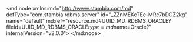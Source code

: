 <?xml version="1.0" encoding="UTF-8"?>
<md:node xmlns:md="http://www.stambia.com/md" defType="com.stambia.rdbms.server" id="_ZZnMEKcTEe-MRc7bDGZ2kg" name="default" md:ref="resource.md#UUID_MD_RDBMS_ORACLE?fileId=UUID_MD_RDBMS_ORACLE$type=md$name=Oracle?" internalVersion="v2.0.0">
  <attribute defType="com.stambia.rdbms.server.module" id="_ZZw9PqcTEe-MRc7bDGZ2kg" value="Oracle"/>
  <attribute defType="com.stambia.rdbms.server.user" id="_xljLoKcTEe-MRc7bDGZ2kg" value="CSG2_ORA9"/>
  <attribute defType="com.stambia.rdbms.server.driver" id="_xlln4KcTEe-MRc7bDGZ2kg" value="oracle.jdbc.OracleDriver"/>
  <attribute defType="com.stambia.rdbms.server.designerAutoCommit" id="_xlln4acTEe-MRc7bDGZ2kg" value="true"/>
  <attribute defType="com.stambia.rdbms.server.password" id="_xlmO8KcTEe-MRc7bDGZ2kg" value="CC91B92AF1C0218FFEDC45BF265B9571"/>
  <attribute defType="com.stambia.rdbms.server.url" id="_xlmO8acTEe-MRc7bDGZ2kg" value="jdbc:oracle:thin:@//195.83.93.26:1521/SIAD_PDB2"/>
  <node defType="com.stambia.rdbms.schema" id="_Zeed8KcTEe-MRc7bDGZ2kg" name="CSG2_ORA9">
    <attribute defType="com.stambia.rdbms.schema.name" id="_Zgw88KcTEe-MRc7bDGZ2kg" value="CSG2_ORA9"/>
    <attribute defType="com.stambia.rdbms.schema.rejectMask" id="_ZgyyIKcTEe-MRc7bDGZ2kg" value="R_[targetName]"/>
    <attribute defType="com.stambia.rdbms.schema.loadMask" id="_Zg2cgKcTEe-MRc7bDGZ2kg" value="L[number]_[targetName]"/>
    <attribute defType="com.stambia.rdbms.schema.integrationMask" id="_Zg3DkKcTEe-MRc7bDGZ2kg" value="I_[targetName]"/>
    <attribute defType="com.stambia.rdbms.schema.linkedServer" id="_rg1QIKcTEe-MRc7bDGZ2kg" value=""/>
    <node defType="com.stambia.rdbms.datastore" id="_xloEzKcTEe-MRc7bDGZ2kg" name="ARTICLE_EXP">
      <attribute defType="com.stambia.rdbms.datastore.name" id="_xloEzacTEe-MRc7bDGZ2kg" value="ARTICLE_EXP"/>
      <attribute defType="com.stambia.rdbms.datastore.type" id="_xloEzqcTEe-MRc7bDGZ2kg" value="TABLE"/>
      <node defType="com.stambia.rdbms.column" id="_xloEz6cTEe-MRc7bDGZ2kg" name="COD_MRQ" position="1">
        <attribute defType="com.stambia.rdbms.column.name" id="_xloE0KcTEe-MRc7bDGZ2kg" value="COD_MRQ"/>
        <attribute defType="com.stambia.rdbms.column.nullable" id="_xloE0acTEe-MRc7bDGZ2kg" value="1"/>
        <attribute defType="com.stambia.rdbms.column.charByte" id="_xloE0qcTEe-MRc7bDGZ2kg" value="BYTE"/>
        <attribute defType="com.stambia.rdbms.column.type" id="_xloE06cTEe-MRc7bDGZ2kg" value="VARCHAR2"/>
        <attribute defType="com.stambia.rdbms.column.size" id="_xloE1KcTEe-MRc7bDGZ2kg" value="3"/>
      </node>
      <node defType="com.stambia.rdbms.column" id="_xloE1acTEe-MRc7bDGZ2kg" name="LIB_MRQ" position="2">
        <attribute defType="com.stambia.rdbms.column.name" id="_xloE1qcTEe-MRc7bDGZ2kg" value="LIB_MRQ"/>
        <attribute defType="com.stambia.rdbms.column.nullable" id="_xloE16cTEe-MRc7bDGZ2kg" value="1"/>
        <attribute defType="com.stambia.rdbms.column.charByte" id="_xloE2KcTEe-MRc7bDGZ2kg" value="BYTE"/>
        <attribute defType="com.stambia.rdbms.column.type" id="_xloE2acTEe-MRc7bDGZ2kg" value="VARCHAR2"/>
        <attribute defType="com.stambia.rdbms.column.size" id="_xloE2qcTEe-MRc7bDGZ2kg" value="26"/>
      </node>
      <node defType="com.stambia.rdbms.column" id="_xloE26cTEe-MRc7bDGZ2kg" name="COD_ART" position="3">
        <attribute defType="com.stambia.rdbms.column.name" id="_xloE3KcTEe-MRc7bDGZ2kg" value="COD_ART"/>
        <attribute defType="com.stambia.rdbms.column.nullable" id="_xloE3acTEe-MRc7bDGZ2kg" value="1"/>
        <attribute defType="com.stambia.rdbms.column.charByte" id="_xloE3qcTEe-MRc7bDGZ2kg" value="BYTE"/>
        <attribute defType="com.stambia.rdbms.column.type" id="_xloE36cTEe-MRc7bDGZ2kg" value="FLOAT"/>
        <attribute defType="com.stambia.rdbms.column.size" id="_xloE4KcTEe-MRc7bDGZ2kg" value="126"/>
      </node>
      <node defType="com.stambia.rdbms.column" id="_xloE4acTEe-MRc7bDGZ2kg" name="LIB_PRD" position="4">
        <attribute defType="com.stambia.rdbms.column.name" id="_xloE4qcTEe-MRc7bDGZ2kg" value="LIB_PRD"/>
        <attribute defType="com.stambia.rdbms.column.nullable" id="_xloE46cTEe-MRc7bDGZ2kg" value="1"/>
        <attribute defType="com.stambia.rdbms.column.charByte" id="_xloE5KcTEe-MRc7bDGZ2kg" value="BYTE"/>
        <attribute defType="com.stambia.rdbms.column.type" id="_xloE5acTEe-MRc7bDGZ2kg" value="VARCHAR2"/>
        <attribute defType="com.stambia.rdbms.column.size" id="_xloE5qcTEe-MRc7bDGZ2kg" value="40"/>
      </node>
      <node defType="com.stambia.rdbms.column" id="_xloE56cTEe-MRc7bDGZ2kg" name="LIB_COL" position="5">
        <attribute defType="com.stambia.rdbms.column.name" id="_xloE6KcTEe-MRc7bDGZ2kg" value="LIB_COL"/>
        <attribute defType="com.stambia.rdbms.column.nullable" id="_xloE6acTEe-MRc7bDGZ2kg" value="1"/>
        <attribute defType="com.stambia.rdbms.column.charByte" id="_xloE6qcTEe-MRc7bDGZ2kg" value="BYTE"/>
        <attribute defType="com.stambia.rdbms.column.type" id="_xloE66cTEe-MRc7bDGZ2kg" value="VARCHAR2"/>
        <attribute defType="com.stambia.rdbms.column.size" id="_xloE7KcTEe-MRc7bDGZ2kg" value="21"/>
      </node>
      <node defType="com.stambia.rdbms.column" id="_xloE7acTEe-MRc7bDGZ2kg" name="LIB_TAI" position="6">
        <attribute defType="com.stambia.rdbms.column.name" id="_xloE7qcTEe-MRc7bDGZ2kg" value="LIB_TAI"/>
        <attribute defType="com.stambia.rdbms.column.nullable" id="_xloE76cTEe-MRc7bDGZ2kg" value="1"/>
        <attribute defType="com.stambia.rdbms.column.charByte" id="_xloE8KcTEe-MRc7bDGZ2kg" value="BYTE"/>
        <attribute defType="com.stambia.rdbms.column.type" id="_xloE8acTEe-MRc7bDGZ2kg" value="VARCHAR2"/>
        <attribute defType="com.stambia.rdbms.column.size" id="_xloE8qcTEe-MRc7bDGZ2kg" value="9"/>
      </node>
      <node defType="com.stambia.rdbms.column" id="_xloE86cTEe-MRc7bDGZ2kg" name="FAM" position="7">
        <attribute defType="com.stambia.rdbms.column.name" id="_xloE9KcTEe-MRc7bDGZ2kg" value="FAM"/>
        <attribute defType="com.stambia.rdbms.column.nullable" id="_xloE9acTEe-MRc7bDGZ2kg" value="1"/>
        <attribute defType="com.stambia.rdbms.column.charByte" id="_xloE9qcTEe-MRc7bDGZ2kg" value="BYTE"/>
        <attribute defType="com.stambia.rdbms.column.type" id="_xloE96cTEe-MRc7bDGZ2kg" value="VARCHAR2"/>
        <attribute defType="com.stambia.rdbms.column.size" id="_xloE-KcTEe-MRc7bDGZ2kg" value="25"/>
      </node>
      <node defType="com.stambia.rdbms.column" id="_xloE-acTEe-MRc7bDGZ2kg" name="SS_FAM" position="8">
        <attribute defType="com.stambia.rdbms.column.name" id="_xloE-qcTEe-MRc7bDGZ2kg" value="SS_FAM"/>
        <attribute defType="com.stambia.rdbms.column.nullable" id="_xloE-6cTEe-MRc7bDGZ2kg" value="1"/>
        <attribute defType="com.stambia.rdbms.column.charByte" id="_xloE_KcTEe-MRc7bDGZ2kg" value="BYTE"/>
        <attribute defType="com.stambia.rdbms.column.type" id="_xloE_acTEe-MRc7bDGZ2kg" value="VARCHAR2"/>
        <attribute defType="com.stambia.rdbms.column.size" id="_xloE_qcTEe-MRc7bDGZ2kg" value="30"/>
      </node>
      <node defType="com.stambia.rdbms.column" id="_xloE_6cTEe-MRc7bDGZ2kg" name="PRX_VEN" position="9">
        <attribute defType="com.stambia.rdbms.column.name" id="_xloFAKcTEe-MRc7bDGZ2kg" value="PRX_VEN"/>
        <attribute defType="com.stambia.rdbms.column.nullable" id="_xloFAacTEe-MRc7bDGZ2kg" value="1"/>
        <attribute defType="com.stambia.rdbms.column.charByte" id="_xloFAqcTEe-MRc7bDGZ2kg" value="BYTE"/>
        <attribute defType="com.stambia.rdbms.column.type" id="_xloFA6cTEe-MRc7bDGZ2kg" value="FLOAT"/>
        <attribute defType="com.stambia.rdbms.column.size" id="_xloFBKcTEe-MRc7bDGZ2kg" value="126"/>
      </node>
      <node defType="com.stambia.rdbms.column" id="_xloFBacTEe-MRc7bDGZ2kg" name="LIB_GEN" position="10">
        <attribute defType="com.stambia.rdbms.column.name" id="_xloFBqcTEe-MRc7bDGZ2kg" value="LIB_GEN"/>
        <attribute defType="com.stambia.rdbms.column.nullable" id="_xloFB6cTEe-MRc7bDGZ2kg" value="1"/>
        <attribute defType="com.stambia.rdbms.column.charByte" id="_xloFCKcTEe-MRc7bDGZ2kg" value="BYTE"/>
        <attribute defType="com.stambia.rdbms.column.type" id="_xloFCacTEe-MRc7bDGZ2kg" value="VARCHAR2"/>
        <attribute defType="com.stambia.rdbms.column.size" id="_xloFCqcTEe-MRc7bDGZ2kg" value="6"/>
      </node>
      <node defType="com.stambia.rdbms.column" id="_xloFC6cTEe-MRc7bDGZ2kg" name="CIB_TRN_AGE" position="11">
        <attribute defType="com.stambia.rdbms.column.name" id="_xloFDKcTEe-MRc7bDGZ2kg" value="CIB_TRN_AGE"/>
        <attribute defType="com.stambia.rdbms.column.nullable" id="_xloFDacTEe-MRc7bDGZ2kg" value="1"/>
        <attribute defType="com.stambia.rdbms.column.charByte" id="_xloFDqcTEe-MRc7bDGZ2kg" value="BYTE"/>
        <attribute defType="com.stambia.rdbms.column.type" id="_xloFD6cTEe-MRc7bDGZ2kg" value="VARCHAR2"/>
        <attribute defType="com.stambia.rdbms.column.size" id="_xloFEKcTEe-MRc7bDGZ2kg" value="11"/>
      </node>
      <node defType="com.stambia.rdbms.column" id="_xloFEacTEe-MRc7bDGZ2kg" name="COD_CAT" position="12">
        <attribute defType="com.stambia.rdbms.column.name" id="_xloFEqcTEe-MRc7bDGZ2kg" value="COD_CAT"/>
        <attribute defType="com.stambia.rdbms.column.nullable" id="_xloFE6cTEe-MRc7bDGZ2kg" value="1"/>
        <attribute defType="com.stambia.rdbms.column.charByte" id="_xloFFKcTEe-MRc7bDGZ2kg" value="BYTE"/>
        <attribute defType="com.stambia.rdbms.column.type" id="_xloFFacTEe-MRc7bDGZ2kg" value="VARCHAR2"/>
        <attribute defType="com.stambia.rdbms.column.size" id="_xloFFqcTEe-MRc7bDGZ2kg" value="3"/>
      </node>
      <node defType="com.stambia.rdbms.column" id="_xloFF6cTEe-MRc7bDGZ2kg" name="LIB_CAT" position="13">
        <attribute defType="com.stambia.rdbms.column.name" id="_xloFGKcTEe-MRc7bDGZ2kg" value="LIB_CAT"/>
        <attribute defType="com.stambia.rdbms.column.nullable" id="_xloFGacTEe-MRc7bDGZ2kg" value="1"/>
        <attribute defType="com.stambia.rdbms.column.charByte" id="_xloFGqcTEe-MRc7bDGZ2kg" value="BYTE"/>
        <attribute defType="com.stambia.rdbms.column.type" id="_xloFG6cTEe-MRc7bDGZ2kg" value="VARCHAR2"/>
        <attribute defType="com.stambia.rdbms.column.size" id="_xloFHKcTEe-MRc7bDGZ2kg" value="16"/>
      </node>
    </node>
    <node defType="com.stambia.rdbms.datastore" id="_xlndGKcTEe-MRc7bDGZ2kg" name="TICKET_EXP">
      <attribute defType="com.stambia.rdbms.datastore.name" id="_xlndGacTEe-MRc7bDGZ2kg" value="TICKET_EXP"/>
      <attribute defType="com.stambia.rdbms.datastore.type" id="_xlndGqcTEe-MRc7bDGZ2kg" value="TABLE"/>
      <node defType="com.stambia.rdbms.column" id="_xlndG6cTEe-MRc7bDGZ2kg" name="COD_ENS" position="1">
        <attribute defType="com.stambia.rdbms.column.name" id="_xlndHKcTEe-MRc7bDGZ2kg" value="COD_ENS"/>
        <attribute defType="com.stambia.rdbms.column.nullable" id="_xlndHacTEe-MRc7bDGZ2kg" value="1"/>
        <attribute defType="com.stambia.rdbms.column.charByte" id="_xlndHqcTEe-MRc7bDGZ2kg" value="BYTE"/>
        <attribute defType="com.stambia.rdbms.column.type" id="_xlndH6cTEe-MRc7bDGZ2kg" value="VARCHAR2"/>
        <attribute defType="com.stambia.rdbms.column.size" id="_xlndIKcTEe-MRc7bDGZ2kg" value="3"/>
      </node>
      <node defType="com.stambia.rdbms.column" id="_xlndIacTEe-MRc7bDGZ2kg" name="LIB_ENS" position="2">
        <attribute defType="com.stambia.rdbms.column.name" id="_xlndIqcTEe-MRc7bDGZ2kg" value="LIB_ENS"/>
        <attribute defType="com.stambia.rdbms.column.nullable" id="_xlndI6cTEe-MRc7bDGZ2kg" value="1"/>
        <attribute defType="com.stambia.rdbms.column.charByte" id="_xlndJKcTEe-MRc7bDGZ2kg" value="BYTE"/>
        <attribute defType="com.stambia.rdbms.column.type" id="_xlndJacTEe-MRc7bDGZ2kg" value="VARCHAR2"/>
        <attribute defType="com.stambia.rdbms.column.size" id="_xlndJqcTEe-MRc7bDGZ2kg" value="6"/>
      </node>
      <node defType="com.stambia.rdbms.column" id="_xlndJ6cTEe-MRc7bDGZ2kg" name="LIB_MAG" position="3">
        <attribute defType="com.stambia.rdbms.column.name" id="_xlndKKcTEe-MRc7bDGZ2kg" value="LIB_MAG"/>
        <attribute defType="com.stambia.rdbms.column.nullable" id="_xlndKacTEe-MRc7bDGZ2kg" value="1"/>
        <attribute defType="com.stambia.rdbms.column.charByte" id="_xlndKqcTEe-MRc7bDGZ2kg" value="BYTE"/>
        <attribute defType="com.stambia.rdbms.column.type" id="_xlndK6cTEe-MRc7bDGZ2kg" value="VARCHAR2"/>
        <attribute defType="com.stambia.rdbms.column.size" id="_xlndLKcTEe-MRc7bDGZ2kg" value="25"/>
      </node>
      <node defType="com.stambia.rdbms.column" id="_xlndLacTEe-MRc7bDGZ2kg" name="COD_ART" position="4">
        <attribute defType="com.stambia.rdbms.column.name" id="_xlndLqcTEe-MRc7bDGZ2kg" value="COD_ART"/>
        <attribute defType="com.stambia.rdbms.column.nullable" id="_xlndL6cTEe-MRc7bDGZ2kg" value="1"/>
        <attribute defType="com.stambia.rdbms.column.charByte" id="_xlndMKcTEe-MRc7bDGZ2kg" value="BYTE"/>
        <attribute defType="com.stambia.rdbms.column.type" id="_xlndMacTEe-MRc7bDGZ2kg" value="FLOAT"/>
        <attribute defType="com.stambia.rdbms.column.size" id="_xlndMqcTEe-MRc7bDGZ2kg" value="126"/>
      </node>
      <node defType="com.stambia.rdbms.column" id="_xlndM6cTEe-MRc7bDGZ2kg" name="DAT_HEU_TIC" position="5">
        <attribute defType="com.stambia.rdbms.column.name" id="_xlndNKcTEe-MRc7bDGZ2kg" value="DAT_HEU_TIC"/>
        <attribute defType="com.stambia.rdbms.column.nullable" id="_xloEIKcTEe-MRc7bDGZ2kg" value="1"/>
        <attribute defType="com.stambia.rdbms.column.charByte" id="_xloEIacTEe-MRc7bDGZ2kg" value="BYTE"/>
        <attribute defType="com.stambia.rdbms.column.type" id="_xloEIqcTEe-MRc7bDGZ2kg" value="VARCHAR2"/>
        <attribute defType="com.stambia.rdbms.column.size" id="_xloEI6cTEe-MRc7bDGZ2kg" value="19"/>
      </node>
      <node defType="com.stambia.rdbms.column" id="_xloEJKcTEe-MRc7bDGZ2kg" name="NUM_TIC" position="6">
        <attribute defType="com.stambia.rdbms.column.name" id="_xloEJacTEe-MRc7bDGZ2kg" value="NUM_TIC"/>
        <attribute defType="com.stambia.rdbms.column.nullable" id="_xloEJqcTEe-MRc7bDGZ2kg" value="1"/>
        <attribute defType="com.stambia.rdbms.column.charByte" id="_xloEJ6cTEe-MRc7bDGZ2kg" value="BYTE"/>
        <attribute defType="com.stambia.rdbms.column.type" id="_xloEKKcTEe-MRc7bDGZ2kg" value="FLOAT"/>
        <attribute defType="com.stambia.rdbms.column.size" id="_xloEKacTEe-MRc7bDGZ2kg" value="126"/>
      </node>
      <node defType="com.stambia.rdbms.column" id="_xloEKqcTEe-MRc7bDGZ2kg" name="NUM_TIC_LIG" position="7">
        <attribute defType="com.stambia.rdbms.column.name" id="_xloEK6cTEe-MRc7bDGZ2kg" value="NUM_TIC_LIG"/>
        <attribute defType="com.stambia.rdbms.column.nullable" id="_xloELKcTEe-MRc7bDGZ2kg" value="1"/>
        <attribute defType="com.stambia.rdbms.column.charByte" id="_xloELacTEe-MRc7bDGZ2kg" value="BYTE"/>
        <attribute defType="com.stambia.rdbms.column.type" id="_xloELqcTEe-MRc7bDGZ2kg" value="FLOAT"/>
        <attribute defType="com.stambia.rdbms.column.size" id="_xloEL6cTEe-MRc7bDGZ2kg" value="126"/>
      </node>
      <node defType="com.stambia.rdbms.column" id="_xloEMKcTEe-MRc7bDGZ2kg" name="COD_CAI" position="8">
        <attribute defType="com.stambia.rdbms.column.name" id="_xloEMacTEe-MRc7bDGZ2kg" value="COD_CAI"/>
        <attribute defType="com.stambia.rdbms.column.nullable" id="_xloEMqcTEe-MRc7bDGZ2kg" value="1"/>
        <attribute defType="com.stambia.rdbms.column.charByte" id="_xloEM6cTEe-MRc7bDGZ2kg" value="BYTE"/>
        <attribute defType="com.stambia.rdbms.column.type" id="_xloENKcTEe-MRc7bDGZ2kg" value="FLOAT"/>
        <attribute defType="com.stambia.rdbms.column.size" id="_xloENacTEe-MRc7bDGZ2kg" value="126"/>
      </node>
      <node defType="com.stambia.rdbms.column" id="_xloENqcTEe-MRc7bDGZ2kg" name="COD_VEN" position="9">
        <attribute defType="com.stambia.rdbms.column.name" id="_xloEN6cTEe-MRc7bDGZ2kg" value="COD_VEN"/>
        <attribute defType="com.stambia.rdbms.column.nullable" id="_xloEOKcTEe-MRc7bDGZ2kg" value="1"/>
        <attribute defType="com.stambia.rdbms.column.charByte" id="_xloEOacTEe-MRc7bDGZ2kg" value="BYTE"/>
        <attribute defType="com.stambia.rdbms.column.type" id="_xloEOqcTEe-MRc7bDGZ2kg" value="VARCHAR2"/>
        <attribute defType="com.stambia.rdbms.column.size" id="_xloEO6cTEe-MRc7bDGZ2kg" value="6"/>
      </node>
      <node defType="com.stambia.rdbms.column" id="_xloEPKcTEe-MRc7bDGZ2kg" name="QTE" position="10">
        <attribute defType="com.stambia.rdbms.column.name" id="_xloEPacTEe-MRc7bDGZ2kg" value="QTE"/>
        <attribute defType="com.stambia.rdbms.column.nullable" id="_xloEPqcTEe-MRc7bDGZ2kg" value="1"/>
        <attribute defType="com.stambia.rdbms.column.charByte" id="_xloEP6cTEe-MRc7bDGZ2kg" value="BYTE"/>
        <attribute defType="com.stambia.rdbms.column.type" id="_xloEQKcTEe-MRc7bDGZ2kg" value="FLOAT"/>
        <attribute defType="com.stambia.rdbms.column.size" id="_xloEQacTEe-MRc7bDGZ2kg" value="126"/>
      </node>
      <node defType="com.stambia.rdbms.column" id="_xloEQqcTEe-MRc7bDGZ2kg" name="MNT_BRU" position="11">
        <attribute defType="com.stambia.rdbms.column.name" id="_xloEQ6cTEe-MRc7bDGZ2kg" value="MNT_BRU"/>
        <attribute defType="com.stambia.rdbms.column.nullable" id="_xloERKcTEe-MRc7bDGZ2kg" value="1"/>
        <attribute defType="com.stambia.rdbms.column.charByte" id="_xloERacTEe-MRc7bDGZ2kg" value="BYTE"/>
        <attribute defType="com.stambia.rdbms.column.type" id="_xloERqcTEe-MRc7bDGZ2kg" value="FLOAT"/>
        <attribute defType="com.stambia.rdbms.column.size" id="_xloER6cTEe-MRc7bDGZ2kg" value="126"/>
      </node>
      <node defType="com.stambia.rdbms.column" id="_xloESKcTEe-MRc7bDGZ2kg" name="MNT_TTC" position="12">
        <attribute defType="com.stambia.rdbms.column.name" id="_xloESacTEe-MRc7bDGZ2kg" value="MNT_TTC"/>
        <attribute defType="com.stambia.rdbms.column.nullable" id="_xloESqcTEe-MRc7bDGZ2kg" value="1"/>
        <attribute defType="com.stambia.rdbms.column.charByte" id="_xloES6cTEe-MRc7bDGZ2kg" value="BYTE"/>
        <attribute defType="com.stambia.rdbms.column.type" id="_xloETKcTEe-MRc7bDGZ2kg" value="FLOAT"/>
        <attribute defType="com.stambia.rdbms.column.size" id="_xloETacTEe-MRc7bDGZ2kg" value="126"/>
      </node>
      <node defType="com.stambia.rdbms.column" id="_xloETqcTEe-MRc7bDGZ2kg" name="COD_DEV" position="13">
        <attribute defType="com.stambia.rdbms.column.name" id="_xloET6cTEe-MRc7bDGZ2kg" value="COD_DEV"/>
        <attribute defType="com.stambia.rdbms.column.nullable" id="_xloEUKcTEe-MRc7bDGZ2kg" value="1"/>
        <attribute defType="com.stambia.rdbms.column.charByte" id="_xloEUacTEe-MRc7bDGZ2kg" value="BYTE"/>
        <attribute defType="com.stambia.rdbms.column.type" id="_xloEUqcTEe-MRc7bDGZ2kg" value="VARCHAR2"/>
        <attribute defType="com.stambia.rdbms.column.size" id="_xloEU6cTEe-MRc7bDGZ2kg" value="3"/>
      </node>
      <node defType="com.stambia.rdbms.column" id="_xloEVKcTEe-MRc7bDGZ2kg" name="TX_TVA" position="14">
        <attribute defType="com.stambia.rdbms.column.name" id="_xloEVacTEe-MRc7bDGZ2kg" value="TX_TVA"/>
        <attribute defType="com.stambia.rdbms.column.nullable" id="_xloEVqcTEe-MRc7bDGZ2kg" value="1"/>
        <attribute defType="com.stambia.rdbms.column.charByte" id="_xloEV6cTEe-MRc7bDGZ2kg" value="BYTE"/>
        <attribute defType="com.stambia.rdbms.column.type" id="_xloEWKcTEe-MRc7bDGZ2kg" value="FLOAT"/>
        <attribute defType="com.stambia.rdbms.column.size" id="_xloEWacTEe-MRc7bDGZ2kg" value="126"/>
      </node>
      <node defType="com.stambia.rdbms.column" id="_xloEWqcTEe-MRc7bDGZ2kg" name="REM_LIN" position="15">
        <attribute defType="com.stambia.rdbms.column.name" id="_xloEW6cTEe-MRc7bDGZ2kg" value="REM_LIN"/>
        <attribute defType="com.stambia.rdbms.column.nullable" id="_xloEXKcTEe-MRc7bDGZ2kg" value="1"/>
        <attribute defType="com.stambia.rdbms.column.charByte" id="_xloEXacTEe-MRc7bDGZ2kg" value="BYTE"/>
        <attribute defType="com.stambia.rdbms.column.type" id="_xloEXqcTEe-MRc7bDGZ2kg" value="FLOAT"/>
        <attribute defType="com.stambia.rdbms.column.size" id="_xloEX6cTEe-MRc7bDGZ2kg" value="126"/>
      </node>
      <node defType="com.stambia.rdbms.column" id="_xloEYKcTEe-MRc7bDGZ2kg" name="REM_TIC" position="16">
        <attribute defType="com.stambia.rdbms.column.name" id="_xloEYacTEe-MRc7bDGZ2kg" value="REM_TIC"/>
        <attribute defType="com.stambia.rdbms.column.nullable" id="_xloEYqcTEe-MRc7bDGZ2kg" value="1"/>
        <attribute defType="com.stambia.rdbms.column.charByte" id="_xloEY6cTEe-MRc7bDGZ2kg" value="BYTE"/>
        <attribute defType="com.stambia.rdbms.column.type" id="_xloEZKcTEe-MRc7bDGZ2kg" value="FLOAT"/>
        <attribute defType="com.stambia.rdbms.column.size" id="_xloEZacTEe-MRc7bDGZ2kg" value="126"/>
      </node>
      <node defType="com.stambia.rdbms.column" id="_xloEZqcTEe-MRc7bDGZ2kg" name="TX_DEV" position="17">
        <attribute defType="com.stambia.rdbms.column.name" id="_xloEZ6cTEe-MRc7bDGZ2kg" value="TX_DEV"/>
        <attribute defType="com.stambia.rdbms.column.nullable" id="_xloEaKcTEe-MRc7bDGZ2kg" value="1"/>
        <attribute defType="com.stambia.rdbms.column.charByte" id="_xloEaacTEe-MRc7bDGZ2kg" value="BYTE"/>
        <attribute defType="com.stambia.rdbms.column.type" id="_xloEaqcTEe-MRc7bDGZ2kg" value="FLOAT"/>
        <attribute defType="com.stambia.rdbms.column.size" id="_xloEa6cTEe-MRc7bDGZ2kg" value="126"/>
      </node>
      <node defType="com.stambia.rdbms.column" id="_xloEbKcTEe-MRc7bDGZ2kg" name="COD_PAY" position="18">
        <attribute defType="com.stambia.rdbms.column.name" id="_xloEbacTEe-MRc7bDGZ2kg" value="COD_PAY"/>
        <attribute defType="com.stambia.rdbms.column.nullable" id="_xloEbqcTEe-MRc7bDGZ2kg" value="1"/>
        <attribute defType="com.stambia.rdbms.column.charByte" id="_xloEb6cTEe-MRc7bDGZ2kg" value="BYTE"/>
        <attribute defType="com.stambia.rdbms.column.type" id="_xloEcKcTEe-MRc7bDGZ2kg" value="VARCHAR2"/>
        <attribute defType="com.stambia.rdbms.column.size" id="_xloEcacTEe-MRc7bDGZ2kg" value="2"/>
      </node>
      <node defType="com.stambia.rdbms.column" id="_xloEcqcTEe-MRc7bDGZ2kg" name="LIB_PAY" position="19">
        <attribute defType="com.stambia.rdbms.column.name" id="_xloEc6cTEe-MRc7bDGZ2kg" value="LIB_PAY"/>
        <attribute defType="com.stambia.rdbms.column.nullable" id="_xloEdKcTEe-MRc7bDGZ2kg" value="1"/>
        <attribute defType="com.stambia.rdbms.column.charByte" id="_xloEdacTEe-MRc7bDGZ2kg" value="BYTE"/>
        <attribute defType="com.stambia.rdbms.column.type" id="_xloEdqcTEe-MRc7bDGZ2kg" value="VARCHAR2"/>
        <attribute defType="com.stambia.rdbms.column.size" id="_xloEd6cTEe-MRc7bDGZ2kg" value="8"/>
      </node>
      <node defType="com.stambia.rdbms.column" id="_xloEeKcTEe-MRc7bDGZ2kg" name="ADR1" position="20">
        <attribute defType="com.stambia.rdbms.column.name" id="_xloEeacTEe-MRc7bDGZ2kg" value="ADR1"/>
        <attribute defType="com.stambia.rdbms.column.nullable" id="_xloEeqcTEe-MRc7bDGZ2kg" value="1"/>
        <attribute defType="com.stambia.rdbms.column.charByte" id="_xloEe6cTEe-MRc7bDGZ2kg" value="BYTE"/>
        <attribute defType="com.stambia.rdbms.column.type" id="_xloEfKcTEe-MRc7bDGZ2kg" value="VARCHAR2"/>
        <attribute defType="com.stambia.rdbms.column.size" id="_xloEfacTEe-MRc7bDGZ2kg" value="43"/>
      </node>
      <node defType="com.stambia.rdbms.column" id="_xloEfqcTEe-MRc7bDGZ2kg" name="ADR2" position="21">
        <attribute defType="com.stambia.rdbms.column.name" id="_xloEf6cTEe-MRc7bDGZ2kg" value="ADR2"/>
        <attribute defType="com.stambia.rdbms.column.nullable" id="_xloEgKcTEe-MRc7bDGZ2kg" value="1"/>
        <attribute defType="com.stambia.rdbms.column.charByte" id="_xloEgacTEe-MRc7bDGZ2kg" value="BYTE"/>
        <attribute defType="com.stambia.rdbms.column.type" id="_xloEgqcTEe-MRc7bDGZ2kg" value="VARCHAR2"/>
        <attribute defType="com.stambia.rdbms.column.size" id="_xloEg6cTEe-MRc7bDGZ2kg" value="33"/>
      </node>
      <node defType="com.stambia.rdbms.column" id="_xloEhKcTEe-MRc7bDGZ2kg" name="ADR3" position="22">
        <attribute defType="com.stambia.rdbms.column.name" id="_xloEhacTEe-MRc7bDGZ2kg" value="ADR3"/>
        <attribute defType="com.stambia.rdbms.column.nullable" id="_xloEhqcTEe-MRc7bDGZ2kg" value="1"/>
        <attribute defType="com.stambia.rdbms.column.charByte" id="_xloEh6cTEe-MRc7bDGZ2kg" value="BYTE"/>
        <attribute defType="com.stambia.rdbms.column.type" id="_xloEiKcTEe-MRc7bDGZ2kg" value="VARCHAR2"/>
        <attribute defType="com.stambia.rdbms.column.size" id="_xloEiacTEe-MRc7bDGZ2kg" value="52"/>
      </node>
      <node defType="com.stambia.rdbms.column" id="_xloEiqcTEe-MRc7bDGZ2kg" name="VIL_MAG" position="23">
        <attribute defType="com.stambia.rdbms.column.name" id="_xloEi6cTEe-MRc7bDGZ2kg" value="VIL_MAG"/>
        <attribute defType="com.stambia.rdbms.column.nullable" id="_xloEjKcTEe-MRc7bDGZ2kg" value="1"/>
        <attribute defType="com.stambia.rdbms.column.charByte" id="_xloEjacTEe-MRc7bDGZ2kg" value="BYTE"/>
        <attribute defType="com.stambia.rdbms.column.type" id="_xloEjqcTEe-MRc7bDGZ2kg" value="VARCHAR2"/>
        <attribute defType="com.stambia.rdbms.column.size" id="_xloEj6cTEe-MRc7bDGZ2kg" value="22"/>
      </node>
      <node defType="com.stambia.rdbms.column" id="_xloEkKcTEe-MRc7bDGZ2kg" name="COD_POS" position="24">
        <attribute defType="com.stambia.rdbms.column.name" id="_xloEkacTEe-MRc7bDGZ2kg" value="COD_POS"/>
        <attribute defType="com.stambia.rdbms.column.nullable" id="_xloEkqcTEe-MRc7bDGZ2kg" value="1"/>
        <attribute defType="com.stambia.rdbms.column.charByte" id="_xloEk6cTEe-MRc7bDGZ2kg" value="BYTE"/>
        <attribute defType="com.stambia.rdbms.column.type" id="_xloElKcTEe-MRc7bDGZ2kg" value="FLOAT"/>
        <attribute defType="com.stambia.rdbms.column.size" id="_xloElacTEe-MRc7bDGZ2kg" value="126"/>
      </node>
      <node defType="com.stambia.rdbms.column" id="_xloElqcTEe-MRc7bDGZ2kg" name="DEP_MAG" position="25">
        <attribute defType="com.stambia.rdbms.column.name" id="_xloEl6cTEe-MRc7bDGZ2kg" value="DEP_MAG"/>
        <attribute defType="com.stambia.rdbms.column.nullable" id="_xloEmKcTEe-MRc7bDGZ2kg" value="1"/>
        <attribute defType="com.stambia.rdbms.column.charByte" id="_xloEmacTEe-MRc7bDGZ2kg" value="BYTE"/>
        <attribute defType="com.stambia.rdbms.column.type" id="_xloEmqcTEe-MRc7bDGZ2kg" value="VARCHAR2"/>
        <attribute defType="com.stambia.rdbms.column.size" id="_xloEm6cTEe-MRc7bDGZ2kg" value="20"/>
      </node>
      <node defType="com.stambia.rdbms.column" id="_xloEnKcTEe-MRc7bDGZ2kg" name="REG_MAG" position="26">
        <attribute defType="com.stambia.rdbms.column.name" id="_xloEnacTEe-MRc7bDGZ2kg" value="REG_MAG"/>
        <attribute defType="com.stambia.rdbms.column.nullable" id="_xloEnqcTEe-MRc7bDGZ2kg" value="1"/>
        <attribute defType="com.stambia.rdbms.column.charByte" id="_xloEn6cTEe-MRc7bDGZ2kg" value="BYTE"/>
        <attribute defType="com.stambia.rdbms.column.type" id="_xloEoKcTEe-MRc7bDGZ2kg" value="VARCHAR2"/>
        <attribute defType="com.stambia.rdbms.column.size" id="_xloEoacTEe-MRc7bDGZ2kg" value="26"/>
      </node>
      <node defType="com.stambia.rdbms.column" id="_xloEoqcTEe-MRc7bDGZ2kg" name="TEL" position="27">
        <attribute defType="com.stambia.rdbms.column.name" id="_xloEo6cTEe-MRc7bDGZ2kg" value="TEL"/>
        <attribute defType="com.stambia.rdbms.column.nullable" id="_xloEpKcTEe-MRc7bDGZ2kg" value="1"/>
        <attribute defType="com.stambia.rdbms.column.charByte" id="_xloEpacTEe-MRc7bDGZ2kg" value="BYTE"/>
        <attribute defType="com.stambia.rdbms.column.type" id="_xloEpqcTEe-MRc7bDGZ2kg" value="VARCHAR2"/>
        <attribute defType="com.stambia.rdbms.column.size" id="_xloEp6cTEe-MRc7bDGZ2kg" value="17"/>
      </node>
      <node defType="com.stambia.rdbms.column" id="_xloEqKcTEe-MRc7bDGZ2kg" name="EMAIL" position="28">
        <attribute defType="com.stambia.rdbms.column.name" id="_xloEqacTEe-MRc7bDGZ2kg" value="EMAIL"/>
        <attribute defType="com.stambia.rdbms.column.nullable" id="_xloEqqcTEe-MRc7bDGZ2kg" value="1"/>
        <attribute defType="com.stambia.rdbms.column.charByte" id="_xloEq6cTEe-MRc7bDGZ2kg" value="BYTE"/>
        <attribute defType="com.stambia.rdbms.column.type" id="_xloErKcTEe-MRc7bDGZ2kg" value="VARCHAR2"/>
        <attribute defType="com.stambia.rdbms.column.size" id="_xloEracTEe-MRc7bDGZ2kg" value="31"/>
      </node>
      <node defType="com.stambia.rdbms.column" id="_xloErqcTEe-MRc7bDGZ2kg" name="LNG" position="29">
        <attribute defType="com.stambia.rdbms.column.name" id="_xloEr6cTEe-MRc7bDGZ2kg" value="LNG"/>
        <attribute defType="com.stambia.rdbms.column.nullable" id="_xloEsKcTEe-MRc7bDGZ2kg" value="1"/>
        <attribute defType="com.stambia.rdbms.column.charByte" id="_xloEsacTEe-MRc7bDGZ2kg" value="BYTE"/>
        <attribute defType="com.stambia.rdbms.column.type" id="_xloEsqcTEe-MRc7bDGZ2kg" value="FLOAT"/>
        <attribute defType="com.stambia.rdbms.column.size" id="_xloEs6cTEe-MRc7bDGZ2kg" value="126"/>
      </node>
      <node defType="com.stambia.rdbms.column" id="_xloEtKcTEe-MRc7bDGZ2kg" name="LAT" position="30">
        <attribute defType="com.stambia.rdbms.column.name" id="_xloEtacTEe-MRc7bDGZ2kg" value="LAT"/>
        <attribute defType="com.stambia.rdbms.column.nullable" id="_xloEtqcTEe-MRc7bDGZ2kg" value="1"/>
        <attribute defType="com.stambia.rdbms.column.charByte" id="_xloEt6cTEe-MRc7bDGZ2kg" value="BYTE"/>
        <attribute defType="com.stambia.rdbms.column.type" id="_xloEuKcTEe-MRc7bDGZ2kg" value="FLOAT"/>
        <attribute defType="com.stambia.rdbms.column.size" id="_xloEuacTEe-MRc7bDGZ2kg" value="126"/>
      </node>
      <node defType="com.stambia.rdbms.column" id="_xloEuqcTEe-MRc7bDGZ2kg" name="DAT_OUV" position="31">
        <attribute defType="com.stambia.rdbms.column.name" id="_xloEu6cTEe-MRc7bDGZ2kg" value="DAT_OUV"/>
        <attribute defType="com.stambia.rdbms.column.nullable" id="_xloEvKcTEe-MRc7bDGZ2kg" value="1"/>
        <attribute defType="com.stambia.rdbms.column.charByte" id="_xloEvacTEe-MRc7bDGZ2kg" value="BYTE"/>
        <attribute defType="com.stambia.rdbms.column.type" id="_xloEvqcTEe-MRc7bDGZ2kg" value="VARCHAR2"/>
        <attribute defType="com.stambia.rdbms.column.size" id="_xloEv6cTEe-MRc7bDGZ2kg" value="10"/>
      </node>
      <node defType="com.stambia.rdbms.column" id="_xloEwKcTEe-MRc7bDGZ2kg" name="DAT_FRM" position="32">
        <attribute defType="com.stambia.rdbms.column.name" id="_xloEwacTEe-MRc7bDGZ2kg" value="DAT_FRM"/>
        <attribute defType="com.stambia.rdbms.column.nullable" id="_xloEwqcTEe-MRc7bDGZ2kg" value="1"/>
        <attribute defType="com.stambia.rdbms.column.charByte" id="_xloEw6cTEe-MRc7bDGZ2kg" value="BYTE"/>
        <attribute defType="com.stambia.rdbms.column.type" id="_xloExKcTEe-MRc7bDGZ2kg" value="FLOAT"/>
        <attribute defType="com.stambia.rdbms.column.size" id="_xloExacTEe-MRc7bDGZ2kg" value="126"/>
      </node>
      <node defType="com.stambia.rdbms.column" id="_xloExqcTEe-MRc7bDGZ2kg" name="SCHEDULE" position="33">
        <attribute defType="com.stambia.rdbms.column.name" id="_xloEx6cTEe-MRc7bDGZ2kg" value="SCHEDULE"/>
        <attribute defType="com.stambia.rdbms.column.nullable" id="_xloEyKcTEe-MRc7bDGZ2kg" value="1"/>
        <attribute defType="com.stambia.rdbms.column.charByte" id="_xloEyacTEe-MRc7bDGZ2kg" value="BYTE"/>
        <attribute defType="com.stambia.rdbms.column.type" id="_xloEyqcTEe-MRc7bDGZ2kg" value="VARCHAR2"/>
        <attribute defType="com.stambia.rdbms.column.size" id="_xloEy6cTEe-MRc7bDGZ2kg" value="174"/>
      </node>
    </node>
  </node>
</md:node>